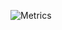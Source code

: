 ![Metrics](https://metrics.lecoq.io/nukestye?template=classic&introduction=1&base=header%2C%20activity%2C%20community%2C%20repositories%2C%20metadata&base.indepth=false&base.hireable=false&base.skip=false&introduction=false&introduction.title=false&config.timezone=Europe%2FLondon)
